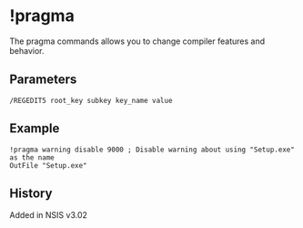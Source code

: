 # !pragma

The pragma commands allows you to change compiler features and behavior.

## Parameters

    /REGEDIT5 root_key subkey key_name value

## Example

    !pragma warning disable 9000 ; Disable warning about using "Setup.exe" as the name
    OutFile "Setup.exe"

## History

Added in NSIS v3.02

[1]: http://www.un4seen.com/petite/
[2]: http://upx.sourceforge.net/
